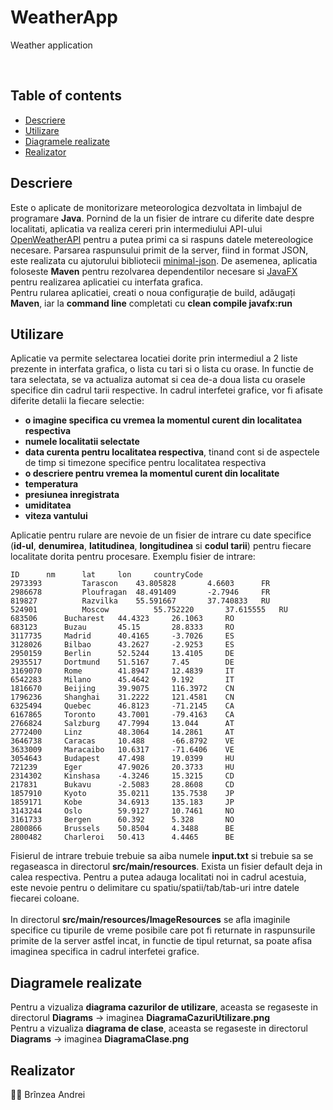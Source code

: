 # WeatherApp
Weather application

</br>

## Table of contents
- [Descriere](#descriere)
- [Utilizare](#utilizare)
- [Diagramele realizate](#diagramele-realizate)
- [Realizator](#realizator)

## Descriere
Este o aplicate de monitorizare meteorologica dezvoltata in limbajul de programare **Java**. Pornind de la un fisier de intrare cu diferite date despre localitati, aplicatia va realiza cereri prin intermediului API-ului [OpenWeatherAPI](https://openweathermap.org/api) pentru a putea primi ca si raspuns datele metereologice necesare. Parsarea raspunsului primit de la server, fiind in format JSON, este realizata cu ajutorului bibliotecii [minimal-json](https://github.com/ralfstx/minimal-json). De asemenea, aplicatia foloseste **Maven** pentru rezolvarea dependentilor necesare si [JavaFX](https://openjfx.io/) pentru realizarea aplicatiei cu interfata grafica.
</br>
Pentru rularea aplicatiei, creati o noua configurație de build, adăugați **Maven**, iar la **command line** completati cu **clean compile javafx:run**

## Utilizare
Aplicatie va permite selectarea locatiei dorite prin intermediul a 2 liste prezente in interfata grafica, o lista cu tari si o lista cu orase. In functie de tara selectata, se va actualiza automat si cea de-a doua lista cu orasele specifice din cadrul tarii respective. In cadrul interfetei grafice, vor fi afisate diferite detalii la fiecare selectie:
- **o imagine specifica cu vremea la momentul curent din localitatea respectiva**
- **numele localitatii selectate**
- **data curenta pentru localitatea respectiva**, tinand cont si de aspectele de timp si timezone specifice pentru localitatea respectiva
- **o descriere pentru vremea la momentul curent din localitate**
- **temperatura**
- **presiunea inregistrata**
- **umiditatea**
- **viteza vantului**

Aplicatie pentru rulare are nevoie de un fisier de intrare cu date specifice (**id-ul**, **denumirea**, **latitudinea**, **longitudinea** si **codul tarii**) pentru fiecare localitate dorita pentru procesare. Exemplu fisier de intrare:
```
ID		nm		lat		lon		countryCode
2973393	        Tarascon	43.805828       4.6603		FR
2986678	        Ploufragan	48.491409       -2.7946		FR
819827	        Razvilka	55.591667       37.740833	RU
524901	        Moscow	        55.752220       37.615555	RU
683506		Bucharest	44.4323		26.1063		RO
683123		Buzau		45.15		28.8333		RO
3117735		Madrid		40.4165		-3.7026		ES
3128026		Bilbao		43.2627		-2.9253		ES
2950159		Berlin		52.5244		13.4105		DE
2935517		Dortmund	51.5167		7.45		DE
3169070		Rome		41.8947		12.4839		IT
6542283		Milano		45.4642		9.192		IT
1816670		Beijing		39.9075		116.3972	CN
1796236		Shanghai	31.2222		121.4581	CN
6325494		Quebec		46.8123		-71.2145	CA
6167865		Toronto		43.7001		-79.4163	CA
2766824		Salzburg	47.7994		13.044		AT
2772400		Linz		48.3064		14.2861		AT
3646738		Caracas		10.488		-66.8792	VE
3633009		Maracaibo	10.6317		-71.6406	VE
3054643		Budapest	47.498		19.0399		HU
721239		Eger		47.9026		20.3733		HU
2314302		Kinshasa	-4.3246		15.3215		CD
217831		Bukavu		-2.5083		28.8608		CD
1857910		Kyoto		35.0211		135.7538	JP
1859171		Kobe		34.6913		135.183		JP
3143244		Oslo		59.9127		10.7461		NO
3161733		Bergen		60.392		5.328		NO
2800866		Brussels	50.8504		4.3488		BE
2800482		Charleroi	50.413		4.4465		BE	
```
Fisierul de intrare trebuie trebuie sa aiba numele **input.txt** si trebuie sa se regaseasca in directorul **src/main/resources**. Exista un fisier default deja in calea respectiva. Pentru a putea adauga localitati noi in cadrul acestuia, este nevoie pentru o delimitare cu spatiu/spatii/tab/tab-uri intre datele fiecarei coloane.
</br>
</br>
In directorul **src/main/resources/ImageResources** se afla imaginile specifice cu tipurile de vreme posibile care pot fi returnate in raspunsurile primite de la server astfel incat, in functie de tipul returnat, sa poate afisa imaginea specifica in cadrul interfetei grafice.

## Diagramele realizate
Pentru a vizualiza **diagrama cazurilor de utilizare**, aceasta se regaseste in directorul **Diagrams** -> imaginea **DiagramaCazuriUtilizare.png**
</br>
Pentru a vizualiza **diagrama de clase**, aceasta se regaseste in directorul **Diagrams** -> imaginea **DiagramaClase.png**

## Realizator
:man_student: Brînzea Andrei  

